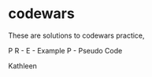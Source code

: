 # codewars

These are solutions to codewars practice, 

P
R - 
E - Example
P - Pseudo Code

Kathleen
